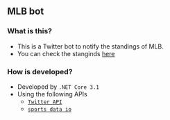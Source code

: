 ## MLB bot

### What is this?
- This is a Twitter bot to notify the standings of MLB.
- You can check the stanginds [here](https://twitter.com/MLBbot2 "MLBbot2")

### How is developed?
- Developed by `.NET Core 3.1`
- Using the following APIs
  - [`Twitter API`](https://developer.twitter.com/en/apps/, "Twitter API")
  - [`sports data io`](https://sportsdata.io/developers/api-documentation/mlb, "MLB API")
